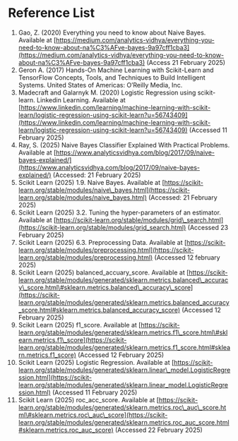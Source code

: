# Reference List

1. Gao, Z. (2020) Everything you need to know about Naive Bayes. Available at [https://medium.com/analytics-vidhya/everything-you-need-to-know-about-na%C3%AFve-bayes-9a97cff1cba3](https://medium.com/analytics-vidhya/everything-you-need-to-know-about-na%C3%AFve-bayes-9a97cff1cba3) (Access 21 February 2025\)  
2. Geron A. (2017) Hands-On Machine Learning with Scikit-Learn and TensorFlow Concepts, Tools, and Techniques to Build Intelligent Systems. United States of Americas: O’Reilly Media, Inc.	  
3. Madecraft and Galarnyk M. (2020) Logistic Regression using scikit-learn. Linkedin Learning. Available at [https://www.linkedin.com/learning/machine-learning-with-scikit-learn/logistic-regression-using-scikit-learn?u=56743409](https://www.linkedin.com/learning/machine-learning-with-scikit-learn/logistic-regression-using-scikit-learn?u=56743409) (Accessed 11 February 2025\)  
4. Ray, S. (2025) Naive Bayes Classifier Explained With Practical Problems. Available at [https://www.analyticsvidhya.com/blog/2017/09/naive-bayes-explained/](https://www.analyticsvidhya.com/blog/2017/09/naive-bayes-explained/) (Accessed: 21 February 2025\)  
5. Scikit Learn (2025) 1.9. Naive Bayes. Available at [https://scikit-learn.org/stable/modules/naive\_bayes.html](https://scikit-learn.org/stable/modules/naive_bayes.html) (Accessed: 21 February 2025\)  
6. Scikit Learn (2025) 3.2. Tuning the hyper-parameters of an estimator. Available at [https://scikit-learn.org/stable/modules/grid\_search.html](https://scikit-learn.org/stable/modules/grid_search.html) (Accessed 23 February 2025\)  
7. Scikit Learn (2025) 6.3. Preprocessing Data. Available at [https://scikit-learn.org/stable/modules/preprocessing.html](https://scikit-learn.org/stable/modules/preprocessing.html) (Accessed 12 february 2025\)  
8. Scikit Learn (2025) balanced\_accuary\_score. Available at  [https://scikit-learn.org/stable/modules/generated/sklearn.metrics.balanced\_accuracy\_score.html\#sklearn.metrics.balanced\_accuracy\_score](https://scikit-learn.org/stable/modules/generated/sklearn.metrics.balanced_accuracy_score.html#sklearn.metrics.balanced_accuracy_score) (Accessed 12 February 2025\)  
9. Scikit Learn (2025) f1\_score. Available at [https://scikit-learn.org/stable/modules/generated/sklearn.metrics.f1\_score.html\#sklearn.metrics.f1\_score](https://scikit-learn.org/stable/modules/generated/sklearn.metrics.f1_score.html#sklearn.metrics.f1_score) (Accessed 12 February 2025\)  
10. Scikit Learn (2025) Logistic Regression. Available at [https://scikit-learn.org/stable/modules/generated/sklearn.linear\_model.LogisticRegression.html](https://scikit-learn.org/stable/modules/generated/sklearn.linear_model.LogisticRegression.html) (Accessed 11 February 2025\)  
11. Scikit Learn (2025) roc\_acc\_score. Available at [https://scikit-learn.org/stable/modules/generated/sklearn.metrics.roc\_auc\_score.html\#sklearn.metrics.roc\_auc\_score](https://scikit-learn.org/stable/modules/generated/sklearn.metrics.roc_auc_score.html#sklearn.metrics.roc_auc_score) (Accessed 22 February 2025\)

	 		

